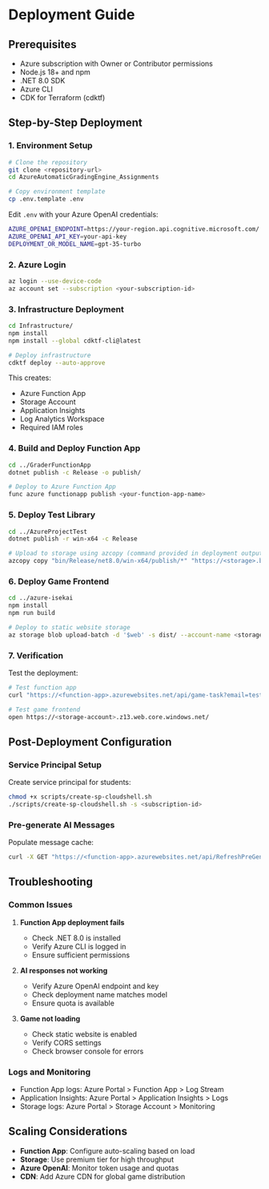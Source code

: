 # Deployment Guide

## Prerequisites

- Azure subscription with Owner or Contributor permissions
- Node.js 18+ and npm
- .NET 8.0 SDK
- Azure CLI
- CDK for Terraform (cdktf)

## Step-by-Step Deployment

### 1. Environment Setup

```bash
# Clone the repository
git clone <repository-url>
cd AzureAutomaticGradingEngine_Assignments

# Copy environment template
cp .env.template .env
```

Edit `.env` with your Azure OpenAI credentials:
```bash
AZURE_OPENAI_ENDPOINT=https://your-region.api.cognitive.microsoft.com/
AZURE_OPENAI_API_KEY=your-api-key
DEPLOYMENT_OR_MODEL_NAME=gpt-35-turbo
```

### 2. Azure Login

```bash
az login --use-device-code
az account set --subscription <your-subscription-id>
```

### 3. Infrastructure Deployment

```bash
cd Infrastructure/
npm install
npm install --global cdktf-cli@latest

# Deploy infrastructure
cdktf deploy --auto-approve
```

This creates:
- Azure Function App
- Storage Account
- Application Insights
- Log Analytics Workspace
- Required IAM roles

### 4. Build and Deploy Function App

```bash
cd ../GraderFunctionApp
dotnet publish -c Release -o publish/

# Deploy to Azure Function App
func azure functionapp publish <your-function-app-name>
```

### 5. Deploy Test Library

```bash
cd ../AzureProjectTest
dotnet publish -r win-x64 -c Release

# Upload to storage using azcopy (command provided in deployment output)
azcopy copy "bin/Release/net8.0/win-x64/publish/*" "https://<storage>.blob.core.windows.net/testlib/<SAS-token>" --recursive
```

### 6. Deploy Game Frontend

```bash
cd ../azure-isekai
npm install
npm run build

# Deploy to static website storage
az storage blob upload-batch -d '$web' -s dist/ --account-name <storage-account>
```

### 7. Verification

Test the deployment:
```bash
# Test function app
curl "https://<function-app>.azurewebsites.net/api/game-task?email=test@example.com&npc=Stella&game=azure-learning"

# Test game frontend
open https://<storage-account>.z13.web.core.windows.net/
```

## Post-Deployment Configuration

### Service Principal Setup

Create service principal for students:
```bash
chmod +x scripts/create-sp-cloudshell.sh
./scripts/create-sp-cloudshell.sh -s <subscription-id>
```

### Pre-generate AI Messages

Populate message cache:
```bash
curl -X GET "https://<function-app>.azurewebsites.net/api/RefreshPreGeneratedMessages"
```

## Troubleshooting

### Common Issues

1. **Function App deployment fails**
   - Check .NET 8.0 is installed
   - Verify Azure CLI is logged in
   - Ensure sufficient permissions

2. **AI responses not working**
   - Verify Azure OpenAI endpoint and key
   - Check deployment name matches model
   - Ensure quota is available

3. **Game not loading**
   - Check static website is enabled
   - Verify CORS settings
   - Check browser console for errors

### Logs and Monitoring

- Function App logs: Azure Portal > Function App > Log Stream
- Application Insights: Azure Portal > Application Insights > Logs
- Storage logs: Azure Portal > Storage Account > Monitoring

## Scaling Considerations

- **Function App**: Configure auto-scaling based on load
- **Storage**: Use premium tier for high throughput
- **Azure OpenAI**: Monitor token usage and quotas
- **CDN**: Add Azure CDN for global game distribution
